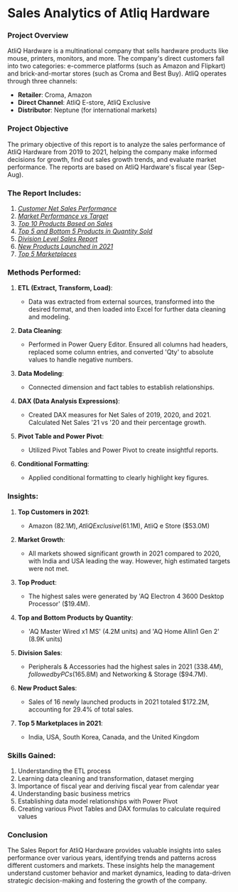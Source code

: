 # Sales Analytics of Atliq Hardware

### Project Overview

AtliQ Hardware is a multinational company that sells hardware products like mouse, printers, monitors, and more. The company's direct customers fall into two categories: e-commerce platforms (such as Amazon and Flipkart) and brick-and-mortar stores (such as Croma and Best Buy). AtliQ operates through three channels:

- **Retailer**: Croma, Amazon
- **Direct Channel**: AtliQ E-store, AtliQ Exclusive
- **Distributor**: Neptune (for international markets)

### Project Objective

The primary objective of this report is to analyze the sales performance of AtliQ Hardware from 2019 to 2021, helping the company make informed decisions for growth, find out sales growth trends, and evaluate market performance. The reports are based on AtliQ Hardware's fiscal year (Sep-Aug).

### The Report Includes:

1. _[Customer Net Sales Performance](https://github.com/Kishan-kr-analyst/Sales_Analytics_of_AtliQ_Hardwares/blob/main/AtliQ-Customer_Performance_Report.pdf)_
2. _[Market Performance vs Target](https://github.com/Kishan-kr-analyst/Sales_Analytics_of_AtliQ_Hardwares/blob/main/AtliQ-Market_Performance_vs_Target.pdf)_
3. _[Top 10 Products Based on Sales](https://github.com/Kishan-kr-analyst/Sales_Analytics_of_AtliQ_Hardwares/blob/main/AtliQ_Top_10_Product.pdf)_
4. _[Top 5 and Bottom 5 Products in Quantity Sold](https://github.com/Kishan-kr-analyst/Sales_Analytics_of_AtliQ_Hardwares/blob/main/AtliQ-Top_and_Bottom_Product_Qty.pdf)_
5. _[Division Level Sales Report](https://github.com/Kishan-kr-analyst/Sales_Analytics_of_AtliQ_Hardwares/blob/main/AtliQ-Division_Level_Report.pdf)_
6. _[New Products Launched in 2021](https://github.com/Kishan-kr-analyst/Sales_Analytics_of_AtliQ_Hardwares/blob/main/AtliQ-New_Product_2021.pdf)_
7. _[Top 5 Marketplaces](https://github.com/Kishan-kr-analyst/Sales_Analytics_of_AtliQ_Hardwares/blob/main/AtliQ-Top_5_Market_Place.pdf)_
    
### Methods Performed:

1. **ETL (Extract, Transform, Load)**:
   - Data was extracted from external sources, transformed into the desired format, and then loaded into Excel for further data cleaning and modeling.
   
2. **Data Cleaning**:
   - Performed in Power Query Editor. Ensured all columns had headers, replaced some column entries, and converted 'Qty' to absolute values to handle negative numbers.
   
3. **Data Modeling**:
   - Connected dimension and fact tables to establish relationships.
   
4. **DAX (Data Analysis Expressions)**:
   - Created DAX measures for Net Sales of 2019, 2020, and 2021. Calculated Net Sales '21 vs '20 and their percentage growth.
   
5. **Pivot Table and Power Pivot**:
   - Utilized Pivot Tables and Power Pivot to create insightful reports.
   
6. **Conditional Formatting**:
   - Applied conditional formatting to clearly highlight key figures.

### Insights:

1. **Top Customers in 2021**:
   - Amazon ($82.1M), AtliQ Exclusive ($61.1M), AtliQ e Store ($53.0M)
   
2. **Market Growth**:
   - All markets showed significant growth in 2021 compared to 2020, with India and USA leading the way. However, high estimated targets were not met.
   
3. **Top Product**:
   - The highest sales were generated by 'AQ Electron 4 3600 Desktop Processor' ($19.4M).
   
4. **Top and Bottom Products by Quantity**:
   - 'AQ Master Wired x1 MS' (4.2M units) and 'AQ Home Allin1 Gen 2' (8.9K units)
   
5. **Division Sales**:
   - Peripherals & Accessories had the highest sales in 2021 ($338.4M), followed by PCs ($165.8M) and Networking & Storage ($94.7M).
   
6. **New Product Sales**:
   - Sales of 16 newly launched products in 2021 totaled $172.2M, accounting for 29.4% of total sales.
   
7. **Top 5 Marketplaces in 2021**:
   - India, USA, South Korea, Canada, and the United Kingdom

### Skills Gained:

1. Understanding the ETL process
2. Learning data cleaning and transformation, dataset merging
3. Importance of fiscal year and deriving fiscal year from calendar year
4. Understanding basic business metrics
5. Establishing data model relationships with Power Pivot
6. Creating various Pivot Tables and DAX formulas to calculate required values

### Conclusion

The Sales Report for AtliQ Hardware provides valuable insights into sales performance over various years, identifying trends and patterns across different customers and markets. These insights help the management understand customer behavior and market dynamics, leading to data-driven strategic decision-making and fostering the growth of the company.
